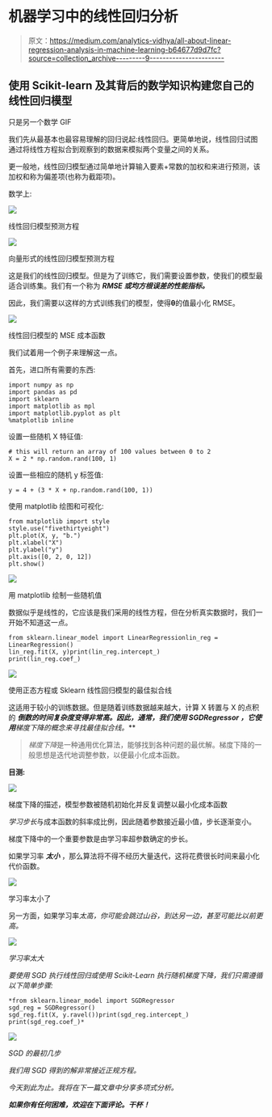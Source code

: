 # 机器学习中的线性回归分析

> 原文：<https://medium.com/analytics-vidhya/all-about-linear-regression-analysis-in-machine-learning-b64677d9d7fc?source=collection_archive---------9----------------------->

## 使用 Scikit-learn 及其背后的数学知识构建您自己的线性回归模型

只是另一个数学 GIF

我们先从最基本也最容易理解的回归说起:线性回归。更简单地说，线性回归试图通过将线性方程拟合到观察到的数据来模拟两个变量之间的关系。

更一般地，线性回归模型通过简单地计算输入要素+常数的加权和来进行预测，该加权和称为偏差项(也称为截距项)。

数学上:

![](img/8dc67b39cfa359da50f8d11199949063.png)

线性回归模型预测方程

![](img/ac51a0508d73e48fd475b07dba1acbfe.png)

向量形式的线性回归模型预测方程

这是我们的线性回归模型。但是为了训练它，我们需要设置参数，使我们的模型最适合训练集。我们有一个称为 ***RMSE 或均方根误差的性能指标。***

因此，我们需要以这样的方式训练我们的模型，使得**θ**的值最小化 RMSE。

![](img/af04fab085797a27850d4d73f152332e.png)

线性回归模型的 MSE 成本函数

我们试着用一个例子来理解这一点。

首先，进口所有需要的东西:

```
import numpy as np
import pandas as pd
import sklearn
import matplotlib as mpl
import matplotlib.pyplot as plt
%matplotlib inline
```

设置一些随机 X 特征值:

```
# this will return an array of 100 values between 0 to 2 
X = 2 * np.random.rand(100, 1)
```

设置一些相应的随机 y 标签值:

```
y = 4 + (3 * X + np.random.rand(100, 1))
```

使用 matplotlib 绘图和可视化:

```
from matplotlib import style
style.use("fivethirtyeight")
plt.plot(X, y, "b.")
plt.xlabel("X")
plt.ylabel("y")
plt.axis([0, 2, 0, 12])
plt.show()
```

![](img/6f3a50430edb8fc6d7a61a21c07e1b25.png)

用 matplotlib 绘制一些随机值

数据似乎是线性的，它应该是我们采用的线性方程，但在分析真实数据时，我们一开始不知道这一点。

```
from sklearn.linear_model import LinearRegressionlin_reg = LinearRegression()
lin_reg.fit(X, y)print(lin_reg.intercept_)
print(lin_reg.coef_)
```

![](img/095af34f5adddd2bcf2141ee857976d5.png)

使用正态方程或 Sklearn 线性回归模型的最佳拟合线

这适用于较小的训练数据。但是随着训练数据越来越大，计算 X 转置与 X 的点积的 ***倒数的时间复杂度变得非常高。因此，通常，我们使用 **SGDRegressor** ，它使用**梯度下降**的概念来寻找最佳拟合线。***

> *梯度下降*是一种通用优化算法，能够找到各种问题的最优解。梯度下降的一般思想是迭代地调整参数，以便最小化成本函数。

**目测:**

![](img/7fb00274a86db25acf0def6a474bf629.png)

梯度下降的描述，模型参数被随机初始化并反复调整以最小化成本函数

*学习步长*与成本函数的斜率成比例，因此随着参数接近最小值，步长逐渐变小。

梯度下降中的一个重要参数是由学习率超参数确定的步长。

如果学习率 ***太小*** ，那么算法将不得不经历大量迭代，这将花费很长时间来最小化代价函数。

![](img/fcfe8c9f4f2f4df9b2e0b082571f7f3b.png)

学习率太小了

另一方面，如果学习率*太高，你可能会跳过山谷，到达另一边，甚至可能比以前更高。*

*![](img/ad60f3111ff05a3b74f05cbb76bdeae6.png)*

*学习率太大*

*要使用 SGD 执行线性回归或使用 Scikit-Learn 执行随机梯度下降，我们只需遵循以下简单步骤:*

```
*from sklearn.linear_model import SGDRegressor
sgd_reg = SGDRegressor()
sgd_reg.fit(X, y.ravel())print(sgd_reg.intercept_)
print(sgd_reg.coef_)*
```

*![](img/770f7dbc5a8d14e23d2346483b098e04.png)*

*SGD 的最初几步*

*我们用 SGD 得到的解非常接近正规方程。*

*今天到此为止。我将在下一篇文章中分享多项式分析。*

***如果你有任何困难，欢迎在下面评论。干杯！***
